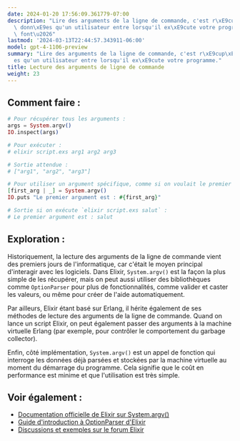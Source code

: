 ```yaml
---
date: 2024-01-20 17:56:09.361779-07:00
description: "Lire des arguments de la ligne de commande, c'est r\xE9cup\xE9rer les\
  \ donn\xE9es qu'un utilisateur entre lorsqu'il ex\xE9cute votre programme. Les programmeurs\
  \ font\u2026"
lastmod: '2024-03-13T22:44:57.343911-06:00'
model: gpt-4-1106-preview
summary: "Lire des arguments de la ligne de commande, c'est r\xE9cup\xE9rer les donn\xE9\
  es qu'un utilisateur entre lorsqu'il ex\xE9cute votre programme."
title: Lecture des arguments de ligne de commande
weight: 23
---
```


## Comment faire :
```elixir
# Pour récupérer tous les arguments :
args = System.argv()
IO.inspect(args)

# Pour exécuter :
# elixir script.exs arg1 arg2 arg3

# Sortie attendue :
# ["arg1", "arg2", "arg3"]
```

```elixir
# Pour utiliser un argument spécifique, comme si on voulait le premier :
[first_arg | _] = System.argv()
IO.puts "Le premier argument est : #{first_arg}"

# Sortie si on exécute `elixir script.exs salut` :
# Le premier argument est : salut
```

## Exploration :
Historiquement, la lecture des arguments de la ligne de commande vient des premiers jours de l'informatique, car c'était le moyen principal d'interagir avec les logiciels. Dans Elixir, `System.argv()` est la façon la plus simple de les récupérer, mais on peut aussi utiliser des bibliothèques comme `OptionParser` pour plus de fonctionnalités, comme valider et caster les valeurs, ou même pour créer de l'aide automatiquement.

Par ailleurs, Elixir étant basé sur Erlang, il hérite également de ses méthodes de lecture des arguments de la ligne de commande. Quand on lance un script Elixir, on peut également passer des arguments à la machine virtuelle Erlang (par exemple, pour contrôler le comportement du garbage collector).

Enfin, côté implémentation, `System.argv()` est un appel de fonction qui interroge les données déjà parsées et stockées par la machine virtuelle au moment du démarrage du programme. Cela signifie que le coût en performance est minime et que l'utilisation est très simple.

## Voir également :
- [Documentation officielle de Elixir sur System.argv()](https://hexdocs.pm/elixir/System.html#argv/0)
- [Guide d'introduction à OptionParser d'Elixir](https://hexdocs.pm/elixir/OptionParser.html)
- [Discussions et exemples sur le forum Elixir](https://elixirforum.com)
